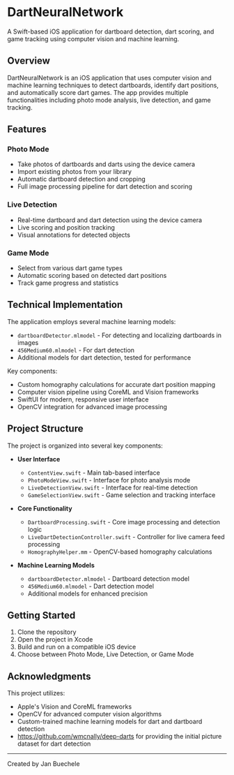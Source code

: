 # DartNeuralNetwork

A Swift-based iOS application for dartboard detection, dart scoring, and game tracking using computer vision and machine learning.

## Overview

DartNeuralNetwork is an iOS application that uses computer vision and machine learning techniques to detect dartboards, identify dart positions, and automatically score dart games. The app provides multiple functionalities including photo mode analysis, live detection, and game tracking.

## Features

### Photo Mode
- Take photos of dartboards and darts using the device camera
- Import existing photos from your library
- Automatic dartboard detection and cropping
- Full image processing pipeline for dart detection and scoring

### Live Detection
- Real-time dartboard and dart detection using the device camera
- Live scoring and position tracking
- Visual annotations for detected objects

### Game Mode
- Select from various dart game types
- Automatic scoring based on detected dart positions
- Track game progress and statistics

## Technical Implementation

The application employs several machine learning models:
- `dartboardDetector.mlmodel` - For detecting and localizing dartboards in images
- `456Medium60.mlmodel` - For dart detection
- Additional models for dart detection, tested for performance

Key components:
- Custom homography calculations for accurate dart position mapping
- Computer vision pipeline using CoreML and Vision frameworks
- SwiftUI for modern, responsive user interface
- OpenCV integration for advanced image processing

## Project Structure

The project is organized into several key components:

- **User Interface**
  - `ContentView.swift` - Main tab-based interface
  - `PhotoModeView.swift` - Interface for photo analysis mode
  - `LiveDetectionView.swift` - Interface for real-time detection
  - `GameSelectionView.swift` - Game selection and tracking interface

- **Core Functionality**
  - `DartboardProcessing.swift` - Core image processing and detection logic
  - `LiveDartDetectionController.swift` - Controller for live camera feed processing
  - `HomographyHelper.mm` - OpenCV-based homography calculations

- **Machine Learning Models**
  - `dartboardDetector.mlmodel` - Dartboard detection model
  - `456Medium60.mlmodel` - Dart detection model
  - Additional models for enhanced precision

## Getting Started

1. Clone the repository
2. Open the project in Xcode
3. Build and run on a compatible iOS device
4. Choose between Photo Mode, Live Detection, or Game Mode

## Acknowledgments

This project utilizes:
- Apple's Vision and CoreML frameworks
- OpenCV for advanced computer vision algorithms
- Custom-trained machine learning models for dart and dartboard detection
- https://github.com/wmcnally/deep-darts for providing the initial picture dataset for dart detection

---

Created by Jan Buechele

